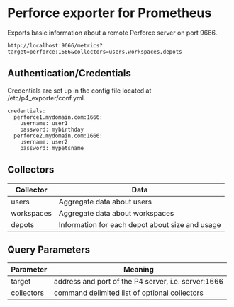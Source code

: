 # Perforce exporter for Prometheus

Exports basic information about a remote Perforce server on port 9666. 

    http://localhost:9666/metrics?target=perforce:1666&collectors=users,workspaces,depots


## Authentication/Credentials

Credentials are set up in the config file located at /etc/p4_exporter/conf.yml.

	credentials:
	  perforce1.mydomain.com:1666:
	    username: user1
	    password: mybirthday
	  perforce2.mydomain.com:1666:
	    username: user2
	    password: mypetsname


## Collectors

| Collector   | Data                                            |
| ---------   | ----------------------------------------------- |
| users       | Aggregate data about users                      |
| workspaces  | Aggregate data about workspaces                 |
| depots      | Information for each depot about size and usage |


## Query Parameters

| Parameter  | Meaning                                               |
| ---------- | ----------------------------------------------------- |
| target     | address and port of the P4 server, i.e. server:1666   |
| collectors | command delimited list of optional collectors         |
